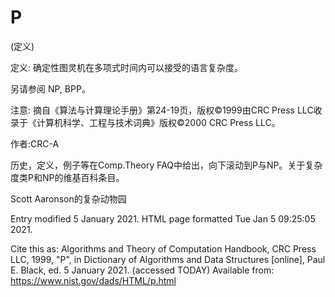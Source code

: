 # P


(定义)



定义:
确定性图灵机在多项式时间内可以接受的语言复杂度。



另请参阅
NP, BPP。



注意:
摘自《算法与计算理论手册》第24-19页，版权©1999由CRC Press LLC收录于《计算机科学、工程与技术词典》版权©2000 CRC Press LLC。


作者:CRC-A


历史，定义，例子等在Comp.Theory FAQ中给出，向下滚动到P与NP。关于复杂度类P和NP的维基百科条目。

Scott Aaronson的复杂动物园






Entry modified 5 January 2021.
HTML page formatted Tue Jan  5 09:25:05 2021.



Cite this as:
Algorithms and Theory of Computation Handbook, CRC Press LLC, 1999, "P", in
Dictionary of Algorithms and Data Structures [online], Paul E. Black, ed. 5 January 2021. (accessed TODAY)
Available from: https://www.nist.gov/dads/HTML/p.html


